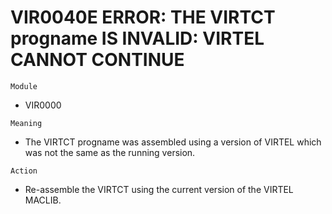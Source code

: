 # VIR0040E ERROR: THE VIRTCT progname IS INVALID: VIRTEL CANNOT CONTINUE

`Module`
- VIR0000

`Meaning`
- The VIRTCT progname was assembled using a version of VIRTEL which was not the same as the running version.

`Action`
- Re-assemble the VIRTCT using the current version of the VIRTEL MACLIB.
